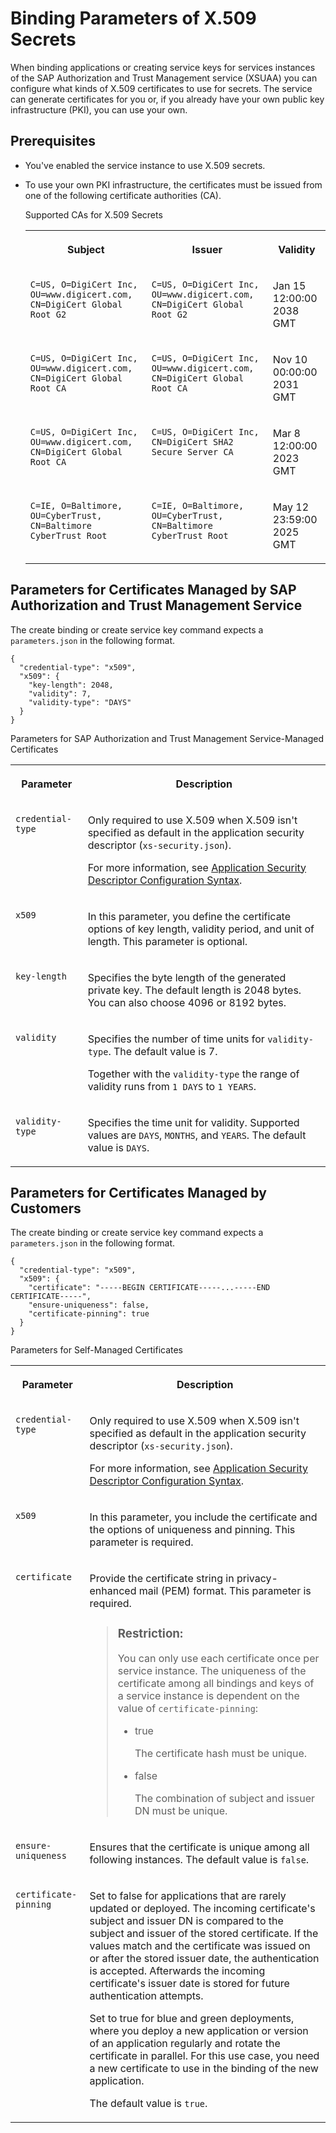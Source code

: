 <!-- loio3240307e513e4bceaa75e4134d337fab -->

# Binding Parameters of X.509 Secrets

When binding applications or creating service keys for services instances of the SAP Authorization and Trust Management service \(XSUAA\) you can configure what kinds of X.509 certificates to use for secrets. The service can generate certificates for you or, if you already have your own public key infrastructure \(PKI\), you can use your own.



<a name="loio3240307e513e4bceaa75e4134d337fab__section_hvc_2ds_crb"/>

## Prerequisites

-   You've enabled the service instance to use X.509 secrets.

-   To use your own PKI infrastructure, the certificates must be issued from one of the following certificate authorities \(CA\).

    <a name="loio3240307e513e4bceaa75e4134d337fab__table_gnh_wds_crb"/>Supported CAs for X.509 Secrets


    <table>
    <tr>
    <th valign="top">

    Subject


    
    </th>
    <th valign="top">

    Issuer


    
    </th>
    <th valign="top">

    Validity


    
    </th>
    </tr>
    <tr>
    <td valign="top">

     `C=US, O=DigiCert Inc, OU=www.digicert.com, CN=DigiCert Global Root G2` 


    
    </td>
    <td valign="top">

     `C=US, O=DigiCert Inc, OU=www.digicert.com, CN=DigiCert Global Root G2` 


    
    </td>
    <td valign="top">

    Jan 15 12:00:00 2038 GMT


    
    </td>
    </tr>
    <tr>
    <td valign="top">

     `C=US, O=DigiCert Inc, OU=www.digicert.com, CN=DigiCert Global Root CA` 


    
    </td>
    <td valign="top">

     `C=US, O=DigiCert Inc, OU=www.digicert.com, CN=DigiCert Global Root CA` 


    
    </td>
    <td valign="top">

    Nov 10 00:00:00 2031 GMT


    
    </td>
    </tr>
    <tr>
    <td valign="top">

     `C=US, O=DigiCert Inc, OU=www.digicert.com, CN=DigiCert Global Root CA` 


    
    </td>
    <td valign="top">

     `C=US, O=DigiCert Inc, CN=DigiCert SHA2 Secure Server CA` 


    
    </td>
    <td valign="top">

    Mar 8 12:00:00 2023 GMT


    
    </td>
    </tr>
    <tr>
    <td valign="top">

     `C=IE, O=Baltimore, OU=CyberTrust, CN=Baltimore CyberTrust Root` 


    
    </td>
    <td valign="top">

     `C=IE, O=Baltimore, OU=CyberTrust, CN=Baltimore CyberTrust Root` 


    
    </td>
    <td valign="top">

    May 12 23:59:00 2025 GMT


    
    </td>
    </tr>
    </table>
    



## Parameters for Certificates Managed by SAP Authorization and Trust Management Service 

The create binding or create service key command expects a `parameters.json` in the following format.

```
{
  "credential-type": "x509",
  "x509": {
    "key-length": 2048,
    "validity": 7,
    "validity-type": "DAYS"
  }
}
```

<a name="loio3240307e513e4bceaa75e4134d337fab__table_iyc_qhs_crb"/>Parameters for SAP Authorization and Trust Management Service-Managed Certificates


<table>
<tr>
<th valign="top">

Parameter



</th>
<th valign="top">

Description



</th>
</tr>
<tr>
<td valign="top">

 `credential-type` 



</td>
<td valign="top">

Only required to use X.509 when X.509 isn't specified as default in the application security descriptor \(`xs-security.json`\).

For more information, see [Application Security Descriptor Configuration Syntax](../30-development/application-security-descriptor-configuration-syntax-517895a.md).



</td>
</tr>
<tr>
<td valign="top">

 `x509` 



</td>
<td valign="top">

In this parameter, you define the certificate options of key length, validity period, and unit of length. This parameter is optional.



</td>
</tr>
<tr>
<td valign="top">

 `key-length` 



</td>
<td valign="top">

Specifies the byte length of the generated private key. The default length is 2048 bytes. You can also choose 4096 or 8192 bytes.



</td>
</tr>
<tr>
<td valign="top">

 `validity` 



</td>
<td valign="top">

Specifies the number of time units for `validity-type`. The default value is 7.

Together with the `validity-type` the range of validity runs from `1 DAYS` to `1 YEARS`.



</td>
</tr>
<tr>
<td valign="top">

 `validity-type` 



</td>
<td valign="top">

Specifies the time unit for validity. Supported values are `DAYS`, `MONTHS`, and `YEARS`. The default value is `DAYS`.



</td>
</tr>
</table>



<a name="loio3240307e513e4bceaa75e4134d337fab__section_lyy_fhs_crb"/>

## Parameters for Certificates Managed by Customers

The create binding or create service key command expects a `parameters.json` in the following format.

```
{
  "credential-type": "x509",
  "x509": {
    "certificate": "-----BEGIN CERTIFICATE-----...-----END CERTIFICATE-----",
    "ensure-uniqueness": false,
    "certificate-pinning": true
  }
}
```

<a name="loio3240307e513e4bceaa75e4134d337fab__table_byb_yjs_crb"/>Parameters for Self-Managed Certificates


<table>
<tr>
<th valign="top">

Parameter



</th>
<th valign="top">

Description



</th>
</tr>
<tr>
<td valign="top">

 `credential-type` 



</td>
<td valign="top">

Only required to use X.509 when X.509 isn't specified as default in the application security descriptor \(`xs-security.json`\).

For more information, see [Application Security Descriptor Configuration Syntax](../30-development/application-security-descriptor-configuration-syntax-517895a.md).



</td>
</tr>
<tr>
<td valign="top">

 `x509` 



</td>
<td valign="top">

In this parameter, you include the certificate and the options of uniqueness and pinning. This parameter is required.



</td>
</tr>
<tr>
<td valign="top">

 `certificate` 



</td>
<td valign="top">

Provide the certificate string in privacy-enhanced mail \(PEM\) format. This parameter is required.

> ### Restriction:  
> You can only use each certificate once per service instance. The uniqueness of the certificate among all bindings and keys of a service instance is dependent on the value of `certificate-pinning`:
> 
> -   true
> 
>     The certificate hash must be unique.
> 
> -   false
> 
>     The combination of subject and issuer DN must be unique.



</td>
</tr>
<tr>
<td valign="top">

 `ensure-uniqueness` 



</td>
<td valign="top">

Ensures that the certificate is unique among all following instances. The default value is `false`.



</td>
</tr>
<tr>
<td valign="top">

 `certificate-pinning` 



</td>
<td valign="top">

Set to false for applications that are rarely updated or deployed. The incoming certificate's subject and issuer DN is compared to the subject and issuer of the stored certificate. If the values match and the certificate was issued on or after the stored issuer date, the authentication is accepted. Afterwards the incoming certificate's issuer date is stored for future authentication attempts.

Set to true for blue and green deployments, where you deploy a new application or version of an application regularly and rotate the certificate in parallel. For this use case, you need a new certificate to use in the binding of the new application.

The default value is `true`.



</td>
</tr>
</table>

